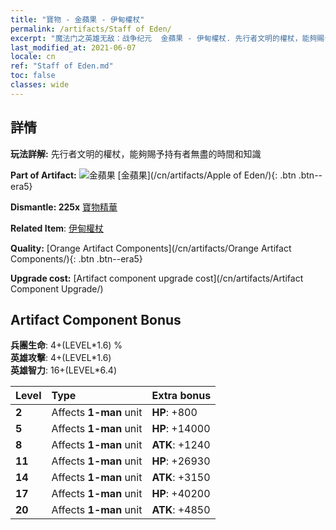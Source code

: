 ```yaml
---
title: "寶物 - 金蘋果 - 伊甸權杖"
permalink: /artifacts/Staff of Eden/
excerpt: "魔法门之英雄无敌：战争纪元  金蘋果 - 伊甸權杖. 先行者文明的權杖，能夠賜予持有者無盡的時間和知識"
last_modified_at: 2021-06-07
locale: cn
ref: "Staff of Eden.md"
toc: false
classes: wide
---
```




## 詳情

 **玩法詳解:** 先行者文明的權杖，能夠賜予持有者無盡的時間和知識

 **Part of Artifact:** ![金蘋果](/images/t/icon_artifact_49.png) [金蘋果](/cn/artifacts/Apple of Eden/){: .btn .btn--era5}

 **Dismantle: 225x** [寶物精華](/cn/Items/con_905/)

 **Related Item**: [伊甸權杖](/cn/Items/art_186/)

 **Quality:** [Orange Artifact Components](/cn/artifacts/Orange Artifact Components/){: .btn .btn--era5}

 **Upgrade cost:** [Artifact component upgrade cost](/cn/artifacts/Artifact Component Upgrade/)

## Artifact Component Bonus

  **兵團生命**: 4+(LEVEL\*1.6) %<br/>**英雄攻擊**: 4+(LEVEL\*1.6)<br/>**英雄智力**: 16+(LEVEL\*6.4)

  |  Level  | Type |    Extra bonus  | 
  |:--------|:-----|:----------------| 
  | **2** | Affects **1-man** unit | **HP**: +800 | 
  | **5** | Affects **1-man** unit | **HP**: +14000 | 
  | **8** | Affects **1-man** unit | **ATK**: +1240 | 
  | **11** | Affects **1-man** unit | **HP**: +26930 | 
  | **14** | Affects **1-man** unit | **ATK**: +3150 | 
  | **17** | Affects **1-man** unit | **HP**: +40200 | 
  | **20** | Affects **1-man** unit | **ATK**: +4850 | 
